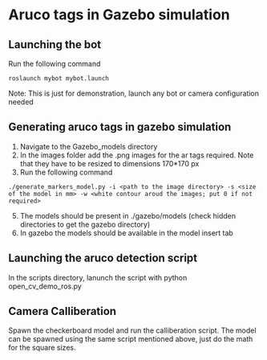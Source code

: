 # Aruco tags in Gazebo simulation

## Launching the bot 

Run the following command
```
roslaunch mybot mybot.launch
```
Note: This is just for demonstration, launch any bot or camera configuration needed
## Generating aruco tags in gazebo simulation 

1. Navigate to the Gazebo_models directory 
2. In the images folder add the .png images for the ar tags required. Note that they have to be resized to dimensions 170*170 px
3. Run the following command
```
./generate_markers_model.py -i <path to the image directory> -s <size of the model in mm> -w <white contour aroud the images; put 0 if not required>
```
5. The models should be present in ./gazebo/models (check hidden directories to get the gazebo directory)
6. In gazebo the models should be available in the model insert tab 

## Launching the aruco detection script

In the scripts directory, lanunch the script with python open_cv_demo_ros.py

## Camera Calliberation

Spawn the checkerboard model and run the calliberation script. The model can be spawned using the same script mentioned above, just do the math for the square sizes. 
